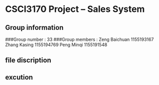 # CSCI3170 Project – Sales System

## Group information
###Group number  : 33
###Group members : Zeng Baichuan 1155193167
                   Zhang Kasing  1155194769
                   Peng Minqi    1155191548

## file discription


## excution

